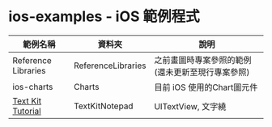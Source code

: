 # ios-examples - iOS 範例程式

| 範例名稱            | 資料夾             | 說明                                                  |
|---------------------|--------------------|-------------------------------------------------------|
| Reference Libraries | ReferenceLibraries | 之前畫圖時專案參照的範例 (還未更新至現行專案參照)     |
| ios-charts          | Charts             | 目前 iOS 使用的Chart圖元件                            |
| [Text Kit Tutorial](https://www.raywenderlich.com/50151/text-kit-tutorial)   | TextKitNotepad     | UITextView, 文字繞 |